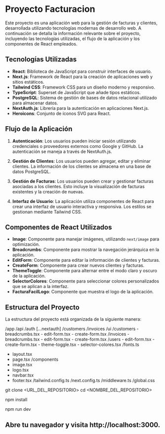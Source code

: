 # Proyecto Facturacion

Este proyecto es una aplicación web para la gestión de facturas y clientes, desarrollada utilizando tecnologías modernas de desarrollo web. A continuación se detalla la información relevante sobre el proyecto, incluyendo las tecnologías utilizadas, el flujo de la aplicación y los componentes de React empleados.

## Tecnologías Utilizadas

- **React**: Biblioteca de JavaScript para construir interfaces de usuario.
- **Next.js**: Framework de React para la creación de aplicaciones web y sitios estáticos.
- **Tailwind CSS**: Framework CSS para un diseño moderno y responsivo.
- **TypeScript**: Superset de JavaScript que añade tipos estáticos.
- **PostgreSQL**: Sistema de gestión de bases de datos relacional utilizado para almacenar datos.
- **NextAuth.js**: Librería para la autenticación en aplicaciones Next.js.
- **Heroicons**: Conjunto de íconos SVG para React.

## Flujo de la Aplicación

1. **Autenticación**: Los usuarios pueden iniciar sesión utilizando credenciales o proveedores externos como Google y GitHub. La autenticación se maneja a través de NextAuth.js.
   
2. **Gestión de Clientes**: Los usuarios pueden agregar, editar y eliminar clientes. La información de los clientes se almacena en una base de datos PostgreSQL.

3. **Gestión de Facturas**: Los usuarios pueden crear y gestionar facturas asociadas a los clientes. Esto incluye la visualización de facturas existentes y la creación de nuevas.

4. **Interfaz de Usuario**: La aplicación utiliza componentes de React para crear una interfaz de usuario interactiva y responsiva. Los estilos se gestionan mediante Tailwind CSS.

## Componentes de React Utilizados

- **Image**: Componente para manejar imágenes, utilizando `next/image` para optimización.
- **Breadcrumbs**: Componente para mostrar la navegación jerárquica en la aplicación.
- **EditForm**: Componente para editar la información de clientes y facturas.
- **CreateForm**: Componente para crear nuevos clientes y facturas.
- **ThemeToggle**: Componente para alternar entre el modo claro y oscuro de la aplicación.
- **SelectorColores**: Componente para seleccionar colores personalizados que se aplican a la interfaz.
- **FacturaFacilLogo**: Componente que muestra el logo de la aplicación.

## Estructura del Proyecto

La estructura del proyecto está organizada de la siguiente manera:

/app
  /api
    /auth
      [...nextauth]
    /customers
    /invoices
  /ui
    /customers
      - breadcrumbs.tsx
      - edit-form.tsx
      - create-form.tsx
    /invoices
      - breadcrumbs.tsx
      - edit-form.tsx
      - create-form.tsx
    /users
      - edit-form.tsx
      - create-form.tsx
    - theme-toggle.tsx
    - selector-colores.tsx
  /fonts.ts
  - layout.tsx
  - page.tsx
/components
  - image.tsx
  - logo.tsx
  - navbar.tsx
  - footer.tsx
/tailwind.config.ts
/next.config.ts
/middleware.ts
/global.css

git clone <URL_DEL_REPOSITORIO>
cd <NOMBRE_DEL_REPOSITORIO>

npm install

npm run dev

## Abre tu navegador y visita http://localhost:3000.
